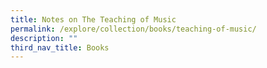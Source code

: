 ```yaml
---
title: Notes on The Teaching of Music
permalink: /explore/collection/books/teaching-of-music/
description: ""
third_nav_title: Books
---
```


